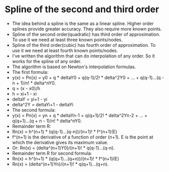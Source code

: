 # Spline of the second and third order
- The idea behind a spline is the same as a linear spline. Higher order splines provide greater accuracy. They also require more known points.
- Spline of the second order(quadratic) has third order of approximation. To use it we need at least three known points/nodes.
- Spline of the third order(cubic) has fourth order of approximation. To use it we need at least fourth known points/nodes.
- I've written the algorithm that can do interpolation of any order. So it works for the spline of any order.
- The algorithm is based on Newton's interpolation formulas.
- The first formula:
- y(x) = Pn(x) = y0 + q * deltaY0 + q(q-1)/2! * delta^2Y0 + ... + q(q-1)...(q - n + 1)/n! * delta^nY0.
- q = (x - x0)/h
- h = xi+1 - xi
- deltaY = yi+1 - yi
- delta^2Y = deltaYi+1 - deltaYi
- The second formula:
- y(x) = Pn(x) = yn + q * deltaYn-1 + q(q+1)/2! * delta^2Yn-2 + ... + q(q+1)...(q + n - 1)/n! * delta^nY0.
- Remainder term R:
- Rn(x) = h^(n+1) * (q(q-1)...(q-n))/(n+1)! * f^(n+1)(E)
- f^(n+1) is the derivative of a function of order (n+1). E is the point at which the derivative gives its maximum value.
- Or: Rn(x) = (delta^(n+1)Y0)/(n+1)! * q(q-1)...(q-n).
- Remainder term R for second formula:
- Rn(x) = h^(n+1) * (q(q+1)...(q+n))/(n+1)! * f^(n+1)(E)
- Rn(x) = (delta^(n+1)Yn)/(n+1)! * q(q+1)...(q+n).
